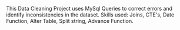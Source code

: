 This Data Cleaning Project uses MySql Queries to correct errors and identify inconsistencies in the dataset.
Skills used: Joins, CTE's, Date Function, Alter Table, Split string, Advance Function.

